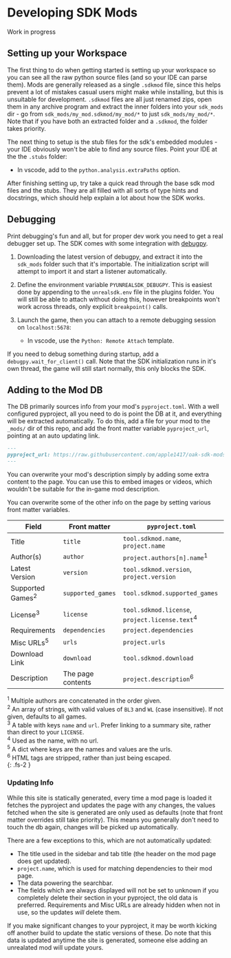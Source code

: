 # Developing SDK Mods
Work in progress

## Setting up your Workspace
The first thing to do when getting started is setting up your workspace so you can see all the raw
python source files (and so your IDE can parse them). Mods are generally released as a single
`.sdkmod` file, since this helps prevent a lot of mistakes casual users might make while installing,
but this is unsuitable for development. `.sdkmod` files are all just renamed zips, open them in any
archive program and extract the inner folders into your `sdk_mods` dir - go from
`sdk_mods/my_mod.sdkmod/my_mod/*` to just `sdk_mods/my_mod/*`. Note that if you have both an
extracted folder and a `.sdkmod`, the folder takes priority.

The next thing to setup is the stub files for the sdk's embedded modules - your IDE obviously won't
be able to find any source files. Point your IDE at the the `.stubs` folder:
- In vscode, add to the `python.analysis.extraPaths` option.

After finishing setting up, try take a quick read through the base sdk mod files and the stubs. They
are all filled with all sorts of type hints and docstrings, which should help explain a lot about
how the SDK works.

## Debugging
Print debugging's fun and all, but for proper dev work you need to get a real debugger set up. The
SDK comes with some integration with [debugpy](https://github.com/microsoft/debugpy).

1. Downloading the latest version of debugpy, and extract it into the `sdk_mods` folder such that
   it's importable. The initialization script will attempt to import it and start a listener
   automatically.

2. Define the environment variable `PYUNREALSDK_DEBUGPY`. This is easiest done by appending to the
   `unrealsdk.env` file in the plugins folder. You will still be able to attach without doing this,
   however breakpoints won't work across threads, only explicit `breakpoint()` calls.

3. Launch the game, then you can attach to a remote debugging session on `localhost:5678`:
   - In vscode, use the `Python: Remote Attach` template.

If you need to debug something during startup, add a `debugpy.wait_for_client()` call. Note that the
SDK initialization runs in it's own thread, the game will still start normally, this only blocks the
SDK.

## Adding to the Mod DB
The DB primarily sources info from your mod's `pyproject.toml`. With a well configured pyproject,
all you need to do is point the DB at it, and everything will be extracted automatically. To do
this, add a file for your mod to the `_mods/` dir of this repo, and add the front matter variable
`pyproject_url`, pointing at an auto updating link.

```md
---
pyproject_url: https://raw.githubusercontent.com/apple1417/oak-sdk-mods/master/abcd/pyproject.toml
---
```

You can overwrite your mod's description simply by adding some extra content to the page. You can
use this to embed images or videos, which wouldn't be suitable for the in-game mod description.

You can overwrite some of the other info on the page by setting various front matter variables.

Field                       | Front matter      | `pyproject.toml`
----------------------------|-------------------|-------------
Title                       | `title`           | `tool.sdkmod.name`, `project.name`
Author(s)                   | `author`          | `project.authors[n].name`<sup>1</sup>
Latest Version              | `version`         | `tool.sdkmod.version`, `project.version`
Supported Games<sup>2</sup> | `supported_games` | `tool.sdkmod.supported_games`
License<sup>3</sup>         | `license`         | `tool.sdkmod.license`, `project.license.text`<sup>4</sup>
Requirements                | `dependencies`    | `project.dependencies`
Misc URLs<sup>5</sup>       | `urls`            | `project.urls`
Download Link               | `download`        | `tool.sdkmod.download`
Description                 | The page contents | `project.description`<sup>6</sup>

<sup>1</sup> Multiple authors are concatenated in the order given.    
<sup>2</sup> An array of strings, with valid values of `BL3` and `WL` (case insensitive). If not
             given, defaults to all games.    
<sup>3</sup> A table with keys `name` and `url`. Prefer linking to a summary site, rather than
             direct to your `LICENSE`.    
<sup>4</sup> Used as the name, with no url.    
<sup>5</sup> A dict where keys are the names and values are the urls.    
<sup>6</sup> HTML tags are stripped, rather than just being escaped.    
{: .fs-2 }

### Updating Info
While this site is statically generated, every time a mod page is loaded it fetches the pyproject
and updates the page with any changes, the values fetched when the site is generated are only used
as defaults (note that front matter overrides still take priority). This means you generally don't
need to touch the db again, changes will be picked up automatically.

There are a few exceptions to this, which are not automatically updated:
- The title used in the sidebar and tab title (the header on the mod page does get updated).
- `project.name`, which is used for matching dependencies to their mod page.
- The data powering the searchbar.
- The fields which are always displayed will not be set to unknown if you completely delete their
  section in your pyproject, the old data is preferred. Requirements and Misc URLs are already
  hidden when not in use, so the updates *will* delete them.

If you make significant changes to your pyproject, it may be worth kicking off another build to
update the static versions of these. Do note that this data is updated anytime the site is
generated, someone else adding an unrealated mod will update yours.
